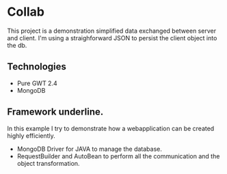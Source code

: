 Collab
=======
This project is a demonstration simplified data exchanged between server and client.
I'm using a straighforward JSON to persist the client object into the db.

Technologies
-------
 - Pure GWT 2.4
 - MongoDB 

Framework underline.
--------
In this example I try to demonstrate how a webapplication can be created highly efficiently.
- MongoDB Driver for JAVA to manage the database.
- RequestBuilder and AutoBean to perform all the communication and the object transformation.
